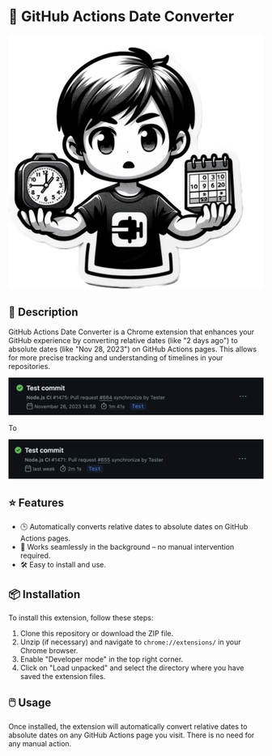# 🚀 GitHub Actions Date Converter

![Extension Icon](/assets/icon.png)

## 📝 Description

GitHub Actions Date Converter is a Chrome extension that enhances your GitHub experience by converting relative dates (like "2 days ago") to absolute dates (like "Nov 28, 2023") on GitHub Actions pages. This allows for more precise tracking and understanding of timelines in your repositories.

![Screenshot](/assets/screenshot1.png)

To

![Screenshot](/assets/screenshot2.png)

## ⭐ Features

- 🕒 Automatically converts relative dates to absolute dates on GitHub Actions pages.
- 🔧 Works seamlessly in the background – no manual intervention required.
- 🛠️ Easy to install and use.

## 📦 Installation

To install this extension, follow these steps:

1. Clone this repository or download the ZIP file.
2. Unzip (if necessary) and navigate to `chrome://extensions/` in your Chrome browser.
3. Enable "Developer mode" in the top right corner.
4. Click on "Load unpacked" and select the directory where you have saved the extension files.

## 🖱️ Usage

Once installed, the extension will automatically convert relative dates to absolute dates on any GitHub Actions page you visit. There is no need for any manual action.
